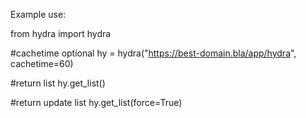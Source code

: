 Example use:

from hydra import hydra

#cachetime optional
hy = hydra("https://best-domain.bla/app/hydra", cachetime=60)

#return list
hy.get_list()

#return update list
hy.get_list(force=True)